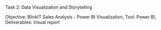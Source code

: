 Task 2: Data Visualization and Storytelling

Objective: BlinkIT Sales Analysis - Power BI Visualization,
Tool: Power BI,
Deliverables: Visual report

